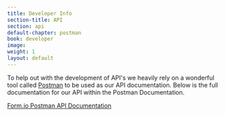 ```yaml
---
title: Developer Info
section-title: API
section: api
default-chapter: postman
book: developer
image:
weight: 1
layout: default
---
```

To help out with the development of API's we heavily rely on a wonderful tool called [Postman](https://www.getpostman.com/) to be used as our API documentation. Below is the full documentation for our API within the Postman Documentation.

<a href="https://documenter.getpostman.com/view/684631/formio-api/2Jvuks" class="btn btn-lg btn-warning">Form.io Postman API Documentation</a>
